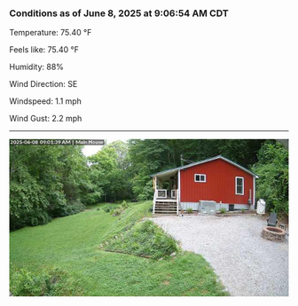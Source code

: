 ### Conditions as of June 8, 2025 at 9:06:54 AM CDT 

Temperature: 75.40 &deg;F

Feels like: 75.40 &deg;F

Humidity: 88%

Wind Direction: SE

Windspeed: 1.1 mph

Wind Gust: 2.2 mph

---

<img src="./images/latest.jpeg"/>

